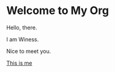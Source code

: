 # Welcome to My Org

Hello, there.

I am Winess.

Nice to meet you.

[This is me](https://github.com/gtb-2022-wang-nan/.github/blob/master/profile/assets/myphoto.jpeg)
